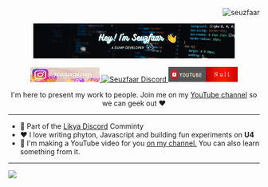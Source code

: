 <p align="right"> <img src="https://komarev.com/ghpvc/?username=seuzfaar&label=Profile%20views&color=0e75b6&style=flat" alt="seuzfaar" /> </p>

<p align="center"><a href="https://github.com/Seuzfaar"><img width="80%" alt="Hey! I'am Seuzfaar. A dump developer :)" src="./assets/gh-readme-header.png" /></a></p>

<p align="center">
  <a href="https://www.instagram.com/iselo911/">
    <img src="./assets/instagram.png" alt="Seuzfaar's instagram" height="29" width="139" /> 
  </a>
  <a href="https://discord.gg/SWhBEbMzW3">
    <img src="https://img.shields.io/discord/699608417039286293?logo=discord&style=for-the-badge&color=blue" alt="Seuzfaar Discord" height="30" width="139" />
  </a>
  <a href="http://youtube.com/seuzfaar?sub_confirmation=1">
    <img src="./assets/youtube.png" alt="Seuzfaar's Youtube Channel" height="30" width="139"/>
  </a>
</p>

<p align="center">I'm here to present my work to people. Join me on my <a href="http://youtube.com/seuzfaar?sub_confirmation=1">YouTube channel</a> so we can geek out ❤️</p>

---

- 🌟 Part of the <a href="https://discord.gg/SWhBEbMzW3">Likya Discord</a> Comminty
- ❤️ I love writing phyton, Javascript and building fun experiments on **U4** 
- 📸 I'm making a YouTube video for you <a href="http://youtube.com/seuzfaar?sub_confirmation=1">on my channel.</a> You can also learn something from it.

---

<a href="http://youtube.com/seuzfaar?sub_confirmation=1">
 <picture>
<source 
  srcset="https://github-readme-stats.vercel.app/api?username=Seuzfaar&show_icons=true&theme=transperent"
  media="(prefers-color-scheme: dark)"
/>
<source
  srcset="https://github-readme-stats.vercel.app/api?username=Seuzfaar&show_icons=true"
  media="(prefers-color-scheme: light), (prefers-color-scheme: no-preference)"
/>
<img src="https://github-readme-stats.vercel.app/api?username=Seuzfaar&show_icons=true" />
</picture></a>

